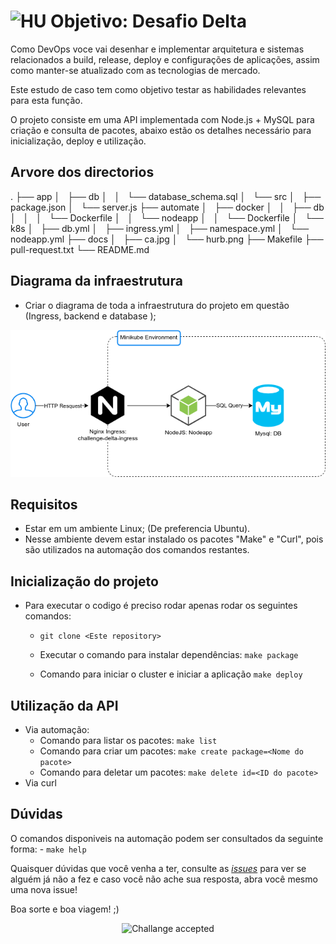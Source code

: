 # <img src="https://avatars1.githubusercontent.com/u/7063040?v=4&s=200.jpg" alt="HU" width="24" /> Objetivo: Desafio Delta

Como DevOps voce vai desenhar e implementar arquitetura e sistemas relacionados a build, release, deploy e configurações de aplicações, assim como manter-se atualizado com as tecnologias de mercado.

Este estudo de caso tem como objetivo testar as habilidades relevantes para esta função.

O projeto consiste em uma API implementada com Node.js​ + MySQL​ para criação e consulta de pacotes, abaixo estão os detalhes necessário para inicialização, deploy e utilização.

## Arvore dos directorios
.
├── app
│   ├── db
│   │   └── database_schema.sql
│   └── src
│       ├── package.json
│       └── server.js
├── automate
│   ├── docker
│   │   ├── db
│   │   │   └── Dockerfile
│   │   └── nodeapp
│   │       └── Dockerfile
│   └── k8s
│       ├── db.yml
│       ├── ingress.yml
│       ├── namespace.yml
│       └── nodeapp.yml
├── docs
│   ├── ca.jpg
│   └── hurb.png
├── Makefile
├── pull-request.txt
└── README.md


## Diagrama da infraestrutura
-   Criar o diagrama de toda a infraestrutura do projeto em questão (Ingress, backend e database );
<p align="center">
  <img src="docs/hurb.png" alt="Diagram" />
</p>


## Requisitos
- Estar em um ambiente Linux; (De preferencia Ubuntu).
- Nesse ambiente devem estar instalado os pacotes "Make" e "Curl", pois são utilizados na automação dos comandos restantes.

## Inicialização do projeto
-   Para executar o codigo é preciso rodar apenas rodar os seguintes comandos:
    -   `git clone <Este repository>`

    -   Executar o comando para instalar dependências:
        `make package`

    -   Comando para iniciar o cluster e iniciar a aplicação
        `make deploy`

## Utilização da API
- Via automação:
    - Comando para listar os pacotes:
      `make list`
    - Comando para criar um pacotes:
      `make create package=<Nome do pacote>`
    - Comando para deletar um pacotes:
      `make delete id=<ID do pacote>`
- Via curl
    

## Dúvidas
O comandos disponiveis na automação podem ser consultados da seguinte forma:
    - `make help`

Quaisquer dúvidas que você venha a ter, consulte as [_issues_](https://github.com/HurbCom/challenge-delta/issues) para ver se alguém já não a fez e caso você não ache sua resposta, abra você mesmo uma nova issue!

Boa sorte e boa viagem! ;)

<p align="center">
  <img src="ca.jpg" alt="Challange accepted" />
</p>
